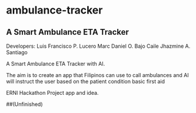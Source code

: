 # ambulance-tracker
## A Smart Ambulance ETA Tracker

Developers:
Luis Francisco P. Lucero
Marc Daniel O. Bajo
Caile Jhazmine A. Santiago 

A Smart Ambulance ETA Tracker with AI.

The aim is to create an app that Filipinos can use to call ambulances and AI will instruct the user based on the patient condition basic first aid

ERNI Hackathon Project app and idea.

##(Unfinished)
